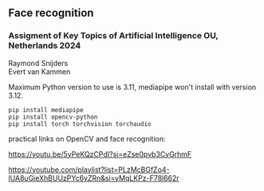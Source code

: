 ## Face recognition
### Assigment of Key Topics of Artificial Intelligence OU, Netherlands 2024

Raymond Snijders   
Evert van Kammen  

Maximum Python version to use is 3.11, mediapipe won't install with version 3.12.

    pip install mediapipe
    pip install opencv-python
    pip install torch torchvision torchaudio 


practical links on OpenCV and face recognition: 

https://youtu.be/5yPeKQzCPdI?si=eZse0pvb3CvGrhmF

https://youtube.com/playlist?list=PLzMcBGfZo4-lUA8uGjeXhBUUzPYc6vZRn&si=yMqLKPz-F78l662r


